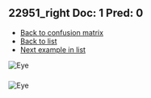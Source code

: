 ## 22951_right Doc: 1 Pred: 0
- [Back to confusion matrix](https://github.com/juliandewit/kaggle_retinopathy/blob/master/matrix.md)
- [Back to list](https://github.com/juliandewit/kaggle_retinopathy/blob/master/lists/10/list.md)
- [Next example in list](https://github.com/juliandewit/kaggle_retinopathy/blob/master/lists/10/22/22991_left.md)

![Eye](https://retinopaty.blob.core.windows.net/size1024/22951_right_1.jpeg)

### 

![Eye]()
